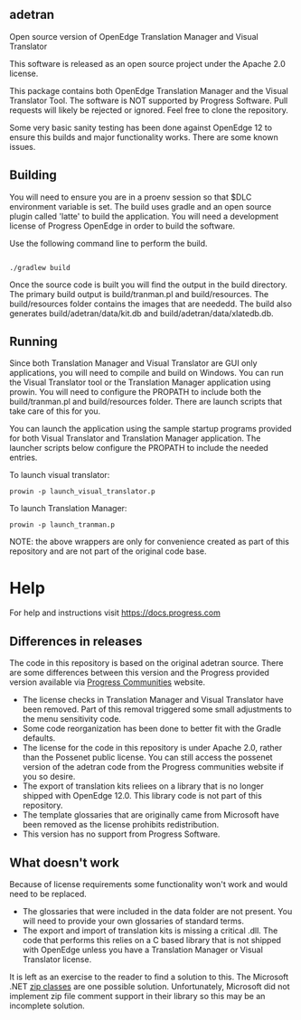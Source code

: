 ## adetran
Open source version of OpenEdge Translation Manager and Visual Translator

This software is released as an open source project under the Apache 2.0 license.

This package contains both OpenEdge Translation Manager and the Visual Translator Tool. The software is NOT supported by Progress Software. Pull requests will likely be rejected or ignored. Feel free to clone the repository.

Some very basic sanity testing has been done against OpenEdge 12 to ensure this builds and major functionality works.  There are some known issues.


## Building

You will need to ensure you are in a proenv session so that $DLC environment variable is set.  The build uses gradle and an open source plugin called 'latte' to build the application.  You will need a development license of Progress OpenEdge in order to build the software.

Use the following command line to perform the build.

```

./gradlew build

```

Once the source code is built you will find the output in the build directory. The primary build output is build/tranman.pl and build/resources.  The build/resources folder contains the images that are neededd.  The build also generates build/adetran/data/kit.db and build/adetran/data/xlatedb.db.

## Running

Since both Translation Manager and Visual Translator are GUI only applications, you will need to compile and build on Windows.  You can run the Visual Translator tool or the Translation Manager application using prowin.  You will need to configure the PROPATH to include both the build/tranman.pl and build/resources folder.  There are launch scripts that take care of this for you.

You can launch the application using the sample startup programs provided for both Visual Translator and Translation Manager application.  The launcher scripts below configure the PROPATH to include the needed entries.

To launch visual translator:
```
prowin -p launch_visual_translator.p
```

To launch Translation Manager:
```
prowin -p launch_tranman.p
```

NOTE: the above wrappers are only for convenience created as part of this repository and are not part of the original code base.

# Help

For help and instructions visit https://docs.progress.com

## Differences in releases

The code in this repository is based on the original adetran source. There are some differences between this version and the Progress provided version available via [Progress Communities](https://knowledgebase.progress.com/articles/Article/P9621) website.

* The license checks in Translation Manager and Visual Translator have been removed. Part of this removal triggered some small adjustments to the menu sensitivity code.
* Some code reorganization has been done to better fit with the Gradle defaults.
* The license for the code in this repository is under Apache 2.0, rather than the Possenet public license. You can still access the possenet version of the adetran code from the Progress communities website if you so desire.
* The export of translation kits reliees on a library that is no longer shipped with OpenEdge 12.0. This library code is not part of this repository.
* The template glossaries that are originally came from Microsoft have been removed as the license prohibits redistribution.
* This version has no support from Progress Software.


## What doesn't work

Because of license requirements some functionality won't work and would need to be replaced.  

* The glossaries that were included in the data folder are not present. You will need to provide your own glossaries of standard terms.
* The export and import of translation kits is missing a critical .dll. The code that performs this relies on a C based library that is not shipped with OpenEdge unless you have a Translation Manager or Visual Translator license. 

It is left as an exercise to the reader to find a solution to this. The Microsoft .NET [zip classes](https://docs.microsoft.com/en-us/dotnet/api/system.io.compression.zipfile?view=netframework-4.8) are one possible solution.  Unfortunately, Microsoft did not implement zip file comment support in their library so this may be an incomplete solution. 
